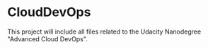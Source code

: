 # CloudDevOps

This project will include all files related to the Udacity Nanodegree "Advanced Cloud DevOps".
